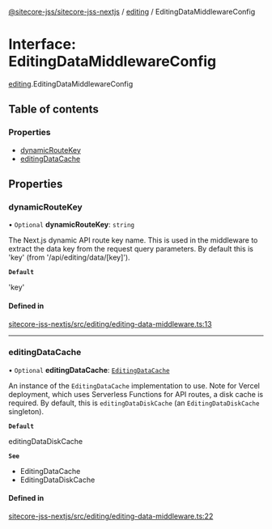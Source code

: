 [@sitecore-jss/sitecore-jss-nextjs](../README.md) / [editing](../modules/editing.md) / EditingDataMiddlewareConfig

# Interface: EditingDataMiddlewareConfig

[editing](../modules/editing.md).EditingDataMiddlewareConfig

## Table of contents

### Properties

- [dynamicRouteKey](editing.EditingDataMiddlewareConfig.md#dynamicroutekey)
- [editingDataCache](editing.EditingDataMiddlewareConfig.md#editingdatacache)

## Properties

### dynamicRouteKey

• `Optional` **dynamicRouteKey**: `string`

The Next.js dynamic API route key name. This is used in the middleware to extract the data
key from the request query parameters. By default this is 'key' (from '/api/editing/data/[key]').

**`Default`**

'key'

#### Defined in

[sitecore-jss-nextjs/src/editing/editing-data-middleware.ts:13](https://github.com/Sitecore/jss/blob/864b1bfee/packages/sitecore-jss-nextjs/src/editing/editing-data-middleware.ts#L13)

___

### editingDataCache

• `Optional` **editingDataCache**: [`EditingDataCache`](editing.EditingDataCache.md)

An instance of the `EditingDataCache` implementation to use.
Note for Vercel deployment, which uses Serverless Functions for API routes, a disk cache is required.
By default, this is `editingDataDiskCache` (an `EditingDataDiskCache` singleton).

**`Default`**

editingDataDiskCache

**`See`**

 - EditingDataCache
 - EditingDataDiskCache

#### Defined in

[sitecore-jss-nextjs/src/editing/editing-data-middleware.ts:22](https://github.com/Sitecore/jss/blob/864b1bfee/packages/sitecore-jss-nextjs/src/editing/editing-data-middleware.ts#L22)
